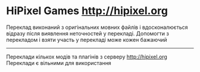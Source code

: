 HiPixel Games http://hipixel.org
=====================

Переклад виконаний з оригінальних мовних файлів і вдосконалюється відразу після виявлення неточностей у перекладі. Допомогти з перекладом і взяти участь у перекладі може кожен бажаючий

---------------------
Переклади кількох модів та плагінів з серверу http://hipixel.org
Переклади є вільними для використання
